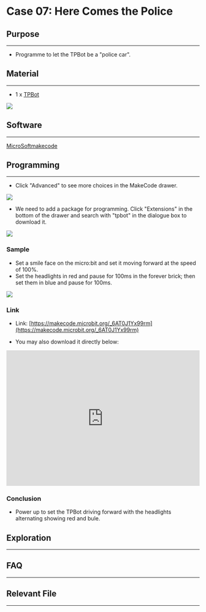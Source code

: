 # Case 07: Here Comes the Police

## Purpose
---
- Programme to let the TPBot be a "police car".

## Material
---

- 1 x [TPBot](https://www.elecfreaks.com/tpbot.html)


![](./images/TPBot_tianpeng_case_01_01.png)

## Software
---
[MicroSoftmakecode](https://makecode.microbit.org/#)


## Programming 
---


- Click "Advanced" to see more choices in the MakeCode drawer. 

![](./images/TPBot_tianpeng_case_01_02.png)

- We need to add a package for programming. Click "Extensions" in the bottom of the drawer and search with "tpbot" in the dialogue box to download it.  

![](./images/TPBot_tianpeng_case_01_03.png)

### Sample
- Set a smile face on the micro:bit and set it moving forward at the speed of 100%.
- Set the headlights in red and pause for 100ms in the forever brick; then set them in blue and pause for 100ms. 

![](./images/TPBot_tianpeng_case_07_04.png)

### Link
- Link: [https://makecode.microbit.org/_6AT0J1Yx99rm](https://makecode.microbit.org/_6AT0J1Yx99rm)

- You may also download it directly below: 

<div style="position:relative;height:0;padding-bottom:70%;overflow:hidden;"><iframe style="position:absolute;top:0;left:0;width:100%;height:100%;" src="https://makecode.microbit.org/#pub:_6AT0J1Yx99rm" frameborder="0" sandbox="allow-popups allow-forms allow-scripts allow-same-origin"></iframe></div>  


### Conclusion

- Power up to set the TPBot driving forward with the headlights alternating showing red and bule. 

## Exploration
---


## FAQ
---


## Relevant File
---

